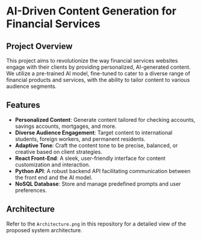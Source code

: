 # AI-Driven Content Generation for Financial Services

## Project Overview

This project aims to revolutionize the way financial services websites engage with their clients by providing personalized, AI-generated content. We utilize a pre-trained AI model, fine-tuned to cater to a diverse range of financial products and services, with the ability to tailor content to various audience segments.

## Features

- **Personalized Content**: Generate content tailored for checking accounts, savings accounts, mortgages, and more.
- **Diverse Audience Engagement**: Target content to international students, foreign workers, and permanent residents.
- **Adaptive Tone**: Craft the content tone to be precise, balanced, or creative based on client strategies.
- **React Front-End**: A sleek, user-friendly interface for content customization and interaction.
- **Python API**: A robust backend API facilitating communication between the front end and the AI model.
- **NoSQL Database**: Store and manage predefined prompts and user preferences.

## Architecture

Refer to the `Architecture.png` in this repository for a detailed view of the proposed system architecture.



